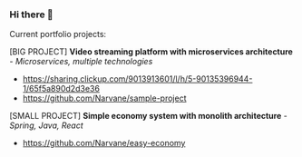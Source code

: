### Hi there 👋


Current portfolio projects: 

[BIG PROJECT] **Video streaming platform with microservices architecture** -  *Microservices, multiple technologies*
- https://sharing.clickup.com/9013913601/l/h/5-90135396944-1/65f5a890d2d3e36
- https://github.com/Narvane/sample-project

[SMALL PROJECT] **Simple economy system with monolith architecture** - *Spring, Java, React*
- https://github.com/Narvane/easy-economy

<!--
---

**Technologies, projects & Study tracking**

_I designed a public Notion page for this, please take a look_

https://stealth-wing-ca5.notion.site/Narvane-Studies-Projects-6f40a4152f014919865dbf1ea9dd7090

---

**Projects TAGs**

_My repositories are organized into tags, like this:_

  **Type**
  
  - large-project
  - small-project
  - just-for-learn
  - prove-of-concept
  
  **Status**
  
  - currently-active
  - abandoned









<!--
**Narvane/narvane** is a ✨ _special_ ✨ repository because its `README.md` (this file) appears on your GitHub profile.
🚧
Here are some ideas to get you started:

- 🔭 I’m currently working on ...
- 🌱 I’m currently learning ...
- 👯 I’m looking to collaborate on ...
- 🤔 I’m looking for help with ...
- 💬 Ask me about ...
- 📫 How to reach me: ...
- 😄 Pronouns: ...
- ⚡ Fun fact: ...
Main Project: my-routine

Hello!
If you here to see my repositories, they are organized into tags, like this:

**Type**

- large-project
- small-project
- just-for-learn
- prove-of-concept

**Status**

- currently-active
- abandoned

To filter, simply type these terms into the filter.
-->
